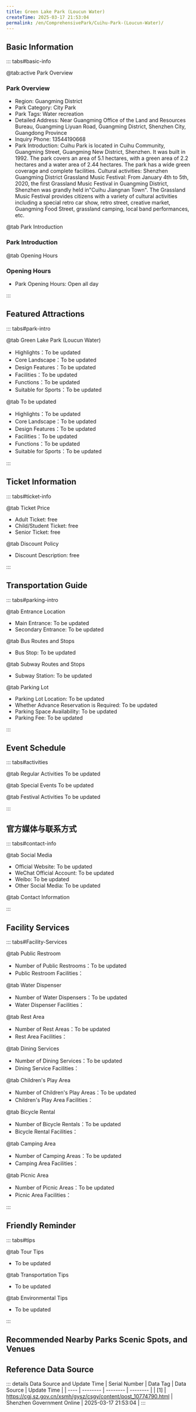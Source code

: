 ```yaml
---
title: Green Lake Park (Loucun Water)
createTime: 2025-03-17 21:53:04
permalink: /en/ComprehensivePark/Cuihu-Park-(Loucun-Water)/
---
```



<script setup>
import ImageSwiper from '/.vuepress/theme/components/ImageSwiper.vue'
// 轮播图数据
const swiperItems = [
    {
                link: 'https://cgj.sz.gov.cn/img/4/4005/4005764/10774790.jpg',
                title: 'Green Lake Park (Loucun Water)',
                description: '',
                author: 'Shenzhen Government Online',
                date: '2025/03/17'
                },
  {
                link: 'https://cgj.sz.gov.cn/img/4/4005/4005764/10774790.jpg',
                title: 'Green Lake Park (Loucun Water)',
                description: '',
                author: 'Shenzhen Government Online',
                date: '2025/03/17'
                }
]
// 配置项
const swiperConfig = {
  height: 500,
  showInfo: true
}
</script>
<!-- 轮播图组件 -->
<ImageSwiper :items="swiperItems" :config="swiperConfig" />



## Basic Information

::: tabs#basic-info

@tab:active Park Overview
### Park Overview
- Region: Guangming District
- Park Category: City Park
- Park Tags: Water recreation
- Detailed Address: Near Guangming Office of the Land and Resources Bureau, Guangming Liyuan Road, Guangming District, Shenzhen City, Guangdong Province
- Inquiry Phone: 13544190668
- Park Introduction: Cuihu Park is located in Cuihu Community, Guangming Street, Guangming New District, Shenzhen. It was built in 1992. The park covers an area of 5.1 hectares, with a green area of 2.2 hectares and a water area of 2.44 hectares. The park has a wide green coverage and complete facilities. Cultural activities: Shenzhen Guangming District Grassland Music Festival: From January 4th to 5th, 2020, the first Grassland Music Festival in Guangming District, Shenzhen was grandly held in"Cuihu Jiangnan Town". The Grassland Music Festival provides citizens with a variety of cultural activities including a special retro car show, retro street, creative market, Guangming Food Street, grassland camping, local band performances, etc.

@tab Park Introduction
### Park Introduction
@tab Opening Hours
### Opening Hours
- Park Opening Hours: Open all day

:::

## Featured Attractions

::: tabs#park-intro

@tab Green Lake Park (Loucun Water)
<ImageCard
image="https://cgj.sz.gov.cn/images/index20230710_1.png"
    title="Green Lake Park (Loucun Water)"
    description="The artificial lake of Cuihu Park is located in the middle reaches of Loucun Water and is an important landscape node of Loucun Water. Loucun Water is a first-level tributary on the right bank of Maozhou River. It originates from Dadingling Mountain. The original total length of the river is 8.6km. The river flows from southeast to northwest and merges into Maozhou River under the old bridge of Loucun."
    date=""
    author="Shenzhen Government Online"
/>


- Highlights：To be updated
- Core Landscape：To be updated
- Design Features：To be updated
- Facilities：To be updated
- Functions：To be updated
- Suitable for Sports：To be updated

@tab To be updated
<ImageCard
image="https://cgj.sz.gov.cn/images/index20230710_1.png"
    title="Green Lake Park (Loucun Water)"
    description="The artificial lake of Cuihu Park is located in the middle reaches of Loucun Water and is an important landscape node of Loucun Water. Loucun Water is a first-level tributary on the right bank of Maozhou River. It originates from Dadingling Mountain. The original total length of the river is 8.6km. The river flows from southeast to northwest and merges into Maozhou River under the old bridge of Loucun."
    date=""
    author="Shenzhen Government Online"
/>


- Highlights：To be updated
- Core Landscape：To be updated
- Design Features：To be updated
- Facilities：To be updated
- Functions：To be updated
- Suitable for Sports：To be updated

:::

## Ticket Information

::: tabs#ticket-info

@tab Ticket Price
- Adult Ticket: free
- Child/Student Ticket: free
- Senior Ticket: free

@tab Discount Policy
- Discount Description: free

:::

## Transportation Guide

::: tabs#parking-intro

@tab Entrance Location
- Main Entrance: To be updated
- Secondary Entrance: To be updated

@tab Bus Routes and Stops
- Bus Stop: To be updated

@tab Subway Routes and Stops
- Subway Station: To be updated

@tab Parking Lot
- Parking Lot Location: To be updated
- Whether Advance Reservation is Required: To be updated
- Parking Space Availability: To be updated
- Parking Fee: To be updated

:::

## Event Schedule

::: tabs#activities

@tab Regular Activities
To be updated

@tab Special Events
To be updated

@tab Festival Activities
To be updated

:::

## 官方媒体与联系方式

::: tabs#contact-info

@tab Social Media
- Official Website: To be updated
- WeChat Official Account: To be updated
- Weibo: To be updated
- Other Social Media: To be updated

@tab Contact Information

:::

## Facility Services

::: tabs#Facility-Services

@tab Public Restroom
- Number of Public Restrooms：To be updated
- Public Restroom Facilities：

@tab Water Dispenser
- Number of Water Dispensers：To be updated
- Water Dispenser Facilities：

@tab Rest Area
- Number of Rest Areas：To be updated
- Rest Area Facilities：

@tab Dining Services
- Number of Dining Services：To be updated
- Dining Service Facilities：

@tab Children's Play Area
- Number of Children's Play Areas：To be updated
- Children's Play Area Facilities：

@tab Bicycle Rental
- Number of Bicycle Rentals：To be updated
- Bicycle Rental Facilities：

@tab Camping Area
- Number of Camping Areas：To be updated
- Camping Area Facilities：

@tab Picnic Area
- Number of Picnic Areas：To be updated
- Picnic Area Facilities：

:::

## Friendly Reminder

::: tabs#tips

@tab Tour Tips
- To be updated

@tab Transportation Tips
- To be updated

@tab Environmental Tips
- To be updated

:::

## Recommended Nearby Parks Scenic Spots, and Venues

<CardGrid>
  <ImageCard
        image="https://cgj.sz.gov.cn/img/4/4005/4005767/10774795.jpg"
        title="Dadingling Forest Park"
        description="Dadingling Forest Park is located on the road from Guangming Grass Skiing Field Amusement Park to Sightseeing Road. The Dadingling Greenway is about 6.4 kilomet"
        href="/en/LandscapeLeisureGreenSpace/ForestPark/Dadingling-Forest-Park/"
        author="Shenzhen Government Online"
        date="2025/01/02"
      />
      <ImageCard
        image="https://cgj.sz.gov.cn/img/4/4005/4005767/10774795.jpg"
        title="Dadingling Forest Park"
        description="Dadingling Forest Park is located on the road from Guangming Grass Skiing Field Amusement Park to Sightseeing Road. The Dadingling Greenway is about 6.4 kilomet"
        href="/en/LandscapeLeisureGreenSpace/ForestPark/Dadingling-Forest-Park/"
        author="Shenzhen Government Online"
        date="2025/01/02"
      />
    </CardGrid>


## Reference Data Source

::: details Data Source and Update Time
| Serial Number | Data Tag | Data Source | Update Time |
| ---- | -------- | -------- | -------- |
| [1] | https://cgj.sz.gov.cn/xsmh/gysz/csgy/content/post_10774790.html | Shenzhen Government Online | 2025-03-17 21:53:04 |
:::

